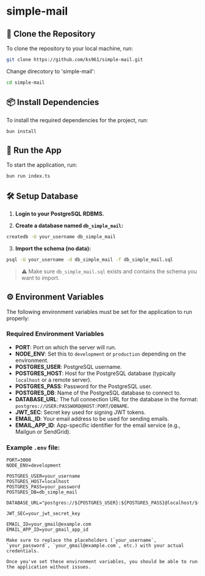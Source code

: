 # simple-mail

## 🚀 Clone the Repository

To clone the repository to your local machine, run:

```bash
git clone https://github.com/ks961/simple-mail.git
```

Change direcotory to 'simple-mail':

```bash
cd simple-mail
```

## 📦 Install Dependencies

To install the required dependencies for the project, run:

```bash
bun install
````

## 🚀 Run the App

To start the application, run:

```bash
bun run index.ts
```

## 🛠️ Setup Database

1. **Login to your PostgreSQL RDBMS.**

2. **Create a database named `db_simple_mail`:**

```bash
createdb -U your_username db_simple_mail
```

3. **Import the schema (no data):**

```bash
psql -U your_username -d db_simple_mail -f db_simple_mail.sql
```

> ⚠️ Make sure `db_simple_mail.sql` exists and contains the schema you want to import.

## ⚙️ Environment Variables

The following environment variables must be set for the application to run properly:

### Required Environment Variables

* **PORT**: Port on which the server will run.
* **NODE\_ENV**: Set this to `development` or `production` depending on the environment.
* **POSTGRES\_USER**: PostgreSQL username.
* **POSTGRES\_HOST**: Host for the PostgreSQL database (typically `localhost` or a remote server).
* **POSTGRES\_PASS**: Password for the PostgreSQL user.
* **POSTGRES\_DB**: Name of the PostgreSQL database to connect to.
* **DATABASE\_URL**: The full connection URL for the database in the format: `postgres://USER:PASSWORD@HOST:PORT/DBNAME`.
* **JWT\_SEC**: Secret key used for signing JWT tokens.
* **EMAIL\_ID**: Your email address to be used for sending emails.
* **EMAIL\_APP\_ID**: App-specific identifier for the email service (e.g., Mailgun or SendGrid).

### Example `.env` file:

```env
PORT=3000
NODE_ENV=development

POSTGRES_USER=your_username
POSTGRES_HOST=localhost
POSTGRES_PASS=your_password
POSTGRES_DB=db_simple_mail

DATABASE_URL="postgres://${POSTGRES_USER}:${POSTGRES_PASS}@localhost/${POSTGRES_DB}"

JWT_SEC=your_jwt_secret_key

EMAIL_ID=your_gmail@example.com
EMAIL_APP_ID=your_gmail_app_id

Make sure to replace the placeholders (`your_username`, `your_password`, `your_gmail@example.com`, etc.) with your actual credentials.

Once you've set these environment variables, you should be able to run the application without issues.